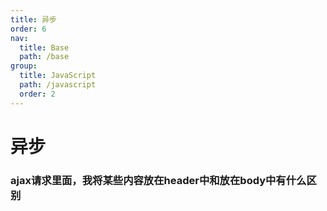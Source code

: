 ```yaml
---
title: 异步
order: 6
nav:
  title: Base
  path: /base
group:
  title: JavaScript
  path: /javascript
  order: 2
---
```


# 异步


### ajax请求里面，我将某些内容放在header中和放在body中有什么区别


